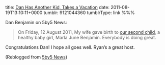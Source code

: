 title: [Dan Has Another Kid, Takes a Vacation](http://blog.5by5.tv/post/9119967234)
date: 2011-08-19T13:10:11+0000
tumblr: 9121044360
tumblrType: link
%%%

Dan Benjamin on 5by5 News:

> On Friday, 12 August 2011, My wife gave birth to [our second child](https://twitter.com/danbenjamin/status/102170804934025217), a healthy baby girl, Marla June Benjamin. Everybody is doing great.

Congratulations Dan! I hope all goes well. Ryan’s a great host.

(Reblogged from [5by5 News](https://5by5studios-blog.tumblr.com/post/9119967234/dan-has-another-kid-takes-a-vacation))
